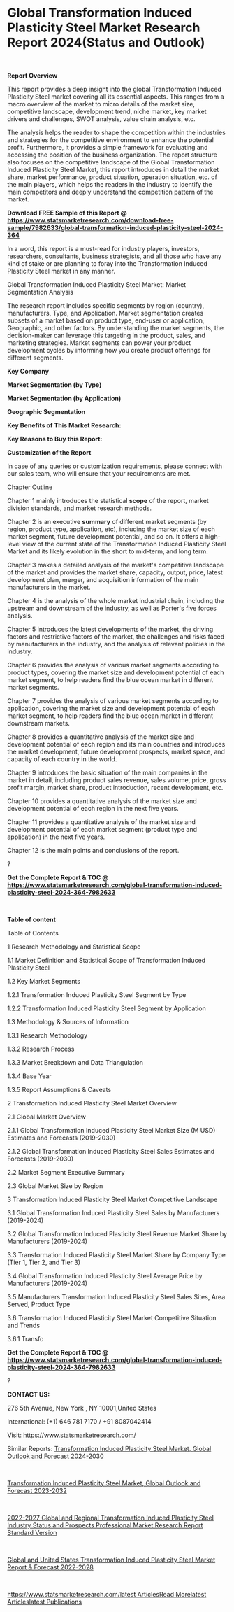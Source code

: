 <h1>Global Transformation Induced Plasticity Steel Market Research Report 2024(Status and Outlook)</h1><br/><p><strong>Report Overview</strong></p>
 
 
 
 <p>This report provides a deep insight into the global Transformation Induced Plasticity Steel market covering all its essential aspects. This ranges from a macro overview of the market to micro details of the market size, competitive landscape, development trend, niche market, key market drivers and challenges, SWOT analysis, value chain analysis, etc.</p>
 
 
 
 <p>The analysis helps the reader to shape the competition within the industries and strategies for the competitive environment to enhance the potential profit. Furthermore, it provides a simple framework for evaluating and accessing the position of the business organization. The report structure also focuses on the competitive landscape of the Global Transformation Induced Plasticity Steel Market, this report introduces in detail the market share, market performance, product situation, operation situation, etc. of the main players, which helps the readers in the industry to identify the main competitors and deeply understand the competition pattern of the market.</p>
 
 
 
 <p><strong>Download FREE Sample of this Report @ <a href="https://www.statsmarketresearch.com/download-free-sample/7982633/global-transformation-induced-plasticity-steel-2024-364">https://www.statsmarketresearch.com/download-free-sample/7982633/global-transformation-induced-plasticity-steel-2024-364</a></strong></p>
 
 
 
 <p>In a word, this report is a must-read for industry players, investors, researchers, consultants, business strategists, and all those who have any kind of stake or are planning to foray into the Transformation Induced Plasticity Steel market in any manner.</p>
 
 
 
 <p>Global Transformation Induced Plasticity Steel Market: Market Segmentation Analysis</p>
 
 
 
 <p>The research report includes specific segments by region (country), manufacturers, Type, and Application. Market segmentation creates subsets of a market based on product type, end-user or application, Geographic, and other factors. By understanding the market segments, the decision-maker can leverage this targeting in the product, sales, and marketing strategies. Market segments can power your product development cycles by informing how you create product offerings for different segments.</p>
 
 
 
 <p><strong>Key Company</strong></p>
 
 
 
 <p><strong>Market Segmentation (by Type)</strong></p>
 
 
 
 <p><strong>Market Segmentation (<strong>by Application</strong>)</strong></p>
 
 
 
 <p><strong>Geographic Segmentation</strong></p>
 
 
 
 <p><strong>Key Benefits of This Market Research:</strong></p>
 
 
 
 <p><strong>Key <strong>Reasons to Buy</strong> this Report:</strong></p>
 
 
 
 <p><strong>Customization of the Report</strong></p>
 
 
 
 <p>In case of any queries or customization requirements, please connect with our sales team, who will ensure that your requirements are met.</p>
 
 
 
 <p>Chapter Outline</p>
 
 
 
 <p>Chapter 1 mainly introduces the statistical <strong>scope</strong> of the report, market division standards, and market research methods.</p>
 
 
 
 <p>Chapter 2 is an executive <strong>summary</strong> of different market segments (by region, product type, application, etc), including the market size of each market segment, future development potential, and so on. It offers a high-level view of the current state of the Transformation Induced Plasticity Steel Market and its likely evolution in the short to mid-term, and long term.</p>
 
 
 
 <p>Chapter 3 makes a detailed analysis of the market&#39;s competitive landscape of the market and provides the market share, capacity, output, price, latest development plan, merger, and acquisition information of the main manufacturers in the market.</p>
 
 
 
 <p>Chapter 4 is the analysis of the whole market industrial chain, including the upstream and downstream of the industry, as well as Porter&#39;s five forces analysis.</p>
 
 
 
 <p>Chapter 5 introduces the latest developments of the market, the driving factors and restrictive factors of the market, the challenges and risks faced by manufacturers in the industry, and the analysis of relevant policies in the industry.</p>
 
 
 
 <p>Chapter 6 provides the analysis of various market segments according to product types, covering the market size and development potential of each market segment, to help readers find the blue ocean market in different market segments.</p>
 
 
 
 <p>Chapter 7 provides the analysis of various market segments according to application, covering the market size and development potential of each market segment, to help readers find the blue ocean market in different downstream markets.</p>
 
 
 
 <p>Chapter 8 provides a quantitative analysis of the market size and development potential of each region and its main countries and introduces the market development, future development prospects, market space, and capacity of each country in the world.</p>
 
 
 
 <p>Chapter 9 introduces the basic situation of the main companies in the market in detail, including product sales revenue, sales volume, price, gross profit margin, market share, product introduction, recent development, etc.</p>
 
 
 
 <p>Chapter 10 provides a quantitative analysis of the market size and development potential of each region in the next five years.</p>
 
 
 
 <p>Chapter 11 provides a quantitative analysis of the market size and development potential of each market segment (product type and application) in the next five years.</p>
 
 
 
 <p>Chapter 12 is the main points and conclusions of the report.</p>
 
 
 
 <p>? </p>
 
 
 
 <div><b>Get the Complete Report & TOC @ <a href="https://www.statsmarketresearch.com/global-transformation-induced-plasticity-steel-2024-364-7982633">https://www.statsmarketresearch.com/global-transformation-induced-plasticity-steel-2024-364-7982633</a></b></div>
 
 
 
 <p><br />
 
 <b>Table of content</b></p>
 
 
 
 <p>Table of Contents<br />
 
 1 Research Methodology and Statistical Scope<br />
 
 1.1 Market Definition and Statistical Scope of Transformation Induced Plasticity Steel<br />
 
 1.2 Key Market Segments<br />
 
 1.2.1 Transformation Induced Plasticity Steel Segment by Type<br />
 
 1.2.2 Transformation Induced Plasticity Steel Segment by Application<br />
 
 1.3 Methodology & Sources of Information<br />
 
 1.3.1 Research Methodology<br />
 
 1.3.2 Research Process<br />
 
 1.3.3 Market Breakdown and Data Triangulation<br />
 
 1.3.4 Base Year<br />
 
 1.3.5 Report Assumptions & Caveats<br />
 
 2 Transformation Induced Plasticity Steel Market Overview<br />
 
 2.1 Global Market Overview<br />
 
 2.1.1 Global Transformation Induced Plasticity Steel Market Size (M USD) Estimates and Forecasts (2019-2030)<br />
 
 2.1.2 Global Transformation Induced Plasticity Steel Sales Estimates and Forecasts (2019-2030)<br />
 
 2.2 Market Segment Executive Summary<br />
 
 2.3 Global Market Size by Region<br />
 
 3 Transformation Induced Plasticity Steel Market Competitive Landscape<br />
 
 3.1 Global Transformation Induced Plasticity Steel Sales by Manufacturers (2019-2024)<br />
 
 3.2 Global Transformation Induced Plasticity Steel Revenue Market Share by Manufacturers (2019-2024)<br />
 
 3.3 Transformation Induced Plasticity Steel Market Share by Company Type (Tier 1, Tier 2, and Tier 3)<br />
 
 3.4 Global Transformation Induced Plasticity Steel Average Price by Manufacturers (2019-2024)<br />
 
 3.5 Manufacturers Transformation Induced Plasticity Steel Sales Sites, Area Served, Product Type<br />
 
 3.6 Transformation Induced Plasticity Steel Market Competitive Situation and Trends<br />
 
 3.6.1 Transfo</p>
 
 
 
 <div><b>Get the Complete Report & TOC @ <a href="https://www.statsmarketresearch.com/global-transformation-induced-plasticity-steel-2024-364-7982633">https://www.statsmarketresearch.com/global-transformation-induced-plasticity-steel-2024-364-7982633</a></b></div>
 
 
 
 <p>? </p>
 
 
 
 <p><b>CONTACT US:</b><br />
 
 276 5th Avenue, New York , NY 10001,United States<br />
 
 International: (+1) 646 781 7170 / +91 8087042414<br />
 
 Visit: <a href="https://www.statsmarketresearch.com/">https://www.statsmarketresearch.com/</a><br />
 
 Similar Reports: <a href="https://www.statsmarketresearch.com/global-transformation-induced-plasticity-steel-2024-364-7982633">Transformation Induced Plasticity Steel Market, Global Outlook and Forecast 2024-2030</a><br />
 
 <br />
 
 <a href="https://www.statsmarketresearch.com/global-transformation-induced-plasticity-steel-2024-364-7982633">Transformation Induced Plasticity Steel Market, Global Outlook and Forecast 2023-2032</a><br />
 
 <br />
 
 <a href="https://www.statsmarketresearch.com/global-transformation-induced-plasticity-steel-2024-364-7982633">2022-2027 Global and Regional Transformation Induced Plasticity Steel Industry Status and Prospects Professional Market Research Report Standard Version</a><br />
 
 <br />
 
 <a href="https://www.statsmarketresearch.com/global-transformation-induced-plasticity-steel-2024-364-7982633">Global and United States Transformation Induced Plasticity Steel Market Report & Forecast 2022-2028</a><br />
 
 <br />
 
 <a href="https://gyeongbokgung.com">https://www.statsmarketresearch.com/</a><a href="https://hallyeomaritime.com">latest Articles</a><a href="https://jingwansa.com">Read More</a><a href="https://nguoiviet.jp/">latest Articles</a><a href="https://www.intelmarketresearch.com/">latest Publications</a></p>